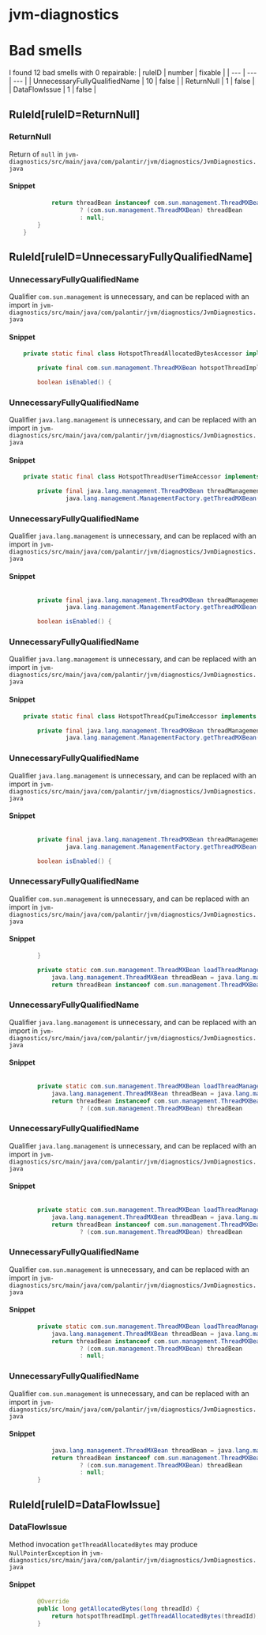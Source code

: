 # jvm-diagnostics 
 
# Bad smells
I found 12 bad smells with 0 repairable:
| ruleID | number | fixable |
| --- | --- | --- |
| UnnecessaryFullyQualifiedName | 10 | false |
| ReturnNull | 1 | false |
| DataFlowIssue | 1 | false |
## RuleId[ruleID=ReturnNull]
### ReturnNull
Return of `null`
in `jvm-diagnostics/src/main/java/com/palantir/jvm/diagnostics/JvmDiagnostics.java`
#### Snippet
```java
            return threadBean instanceof com.sun.management.ThreadMXBean
                    ? (com.sun.management.ThreadMXBean) threadBean
                    : null;
        }
    }
```

## RuleId[ruleID=UnnecessaryFullyQualifiedName]
### UnnecessaryFullyQualifiedName
Qualifier `com.sun.management` is unnecessary, and can be replaced with an import
in `jvm-diagnostics/src/main/java/com/palantir/jvm/diagnostics/JvmDiagnostics.java`
#### Snippet
```java
    private static final class HotspotThreadAllocatedBytesAccessor implements ThreadAllocatedBytesAccessor {

        private final com.sun.management.ThreadMXBean hotspotThreadImpl = loadThreadManagementBean();

        boolean isEnabled() {
```

### UnnecessaryFullyQualifiedName
Qualifier `java.lang.management` is unnecessary, and can be replaced with an import
in `jvm-diagnostics/src/main/java/com/palantir/jvm/diagnostics/JvmDiagnostics.java`
#### Snippet
```java
    private static final class HotspotThreadUserTimeAccessor implements ThreadUserTimeAccessor {

        private final java.lang.management.ThreadMXBean threadManagementBean =
                java.lang.management.ManagementFactory.getThreadMXBean();

```

### UnnecessaryFullyQualifiedName
Qualifier `java.lang.management` is unnecessary, and can be replaced with an import
in `jvm-diagnostics/src/main/java/com/palantir/jvm/diagnostics/JvmDiagnostics.java`
#### Snippet
```java

        private final java.lang.management.ThreadMXBean threadManagementBean =
                java.lang.management.ManagementFactory.getThreadMXBean();

        boolean isEnabled() {
```

### UnnecessaryFullyQualifiedName
Qualifier `java.lang.management` is unnecessary, and can be replaced with an import
in `jvm-diagnostics/src/main/java/com/palantir/jvm/diagnostics/JvmDiagnostics.java`
#### Snippet
```java
    private static final class HotspotThreadCpuTimeAccessor implements ThreadCpuTimeAccessor {

        private final java.lang.management.ThreadMXBean threadManagementBean =
                java.lang.management.ManagementFactory.getThreadMXBean();

```

### UnnecessaryFullyQualifiedName
Qualifier `java.lang.management` is unnecessary, and can be replaced with an import
in `jvm-diagnostics/src/main/java/com/palantir/jvm/diagnostics/JvmDiagnostics.java`
#### Snippet
```java

        private final java.lang.management.ThreadMXBean threadManagementBean =
                java.lang.management.ManagementFactory.getThreadMXBean();

        boolean isEnabled() {
```

### UnnecessaryFullyQualifiedName
Qualifier `com.sun.management` is unnecessary, and can be replaced with an import
in `jvm-diagnostics/src/main/java/com/palantir/jvm/diagnostics/JvmDiagnostics.java`
#### Snippet
```java
        }

        private static com.sun.management.ThreadMXBean loadThreadManagementBean() {
            java.lang.management.ThreadMXBean threadBean = java.lang.management.ManagementFactory.getThreadMXBean();
            return threadBean instanceof com.sun.management.ThreadMXBean
```

### UnnecessaryFullyQualifiedName
Qualifier `java.lang.management` is unnecessary, and can be replaced with an import
in `jvm-diagnostics/src/main/java/com/palantir/jvm/diagnostics/JvmDiagnostics.java`
#### Snippet
```java

        private static com.sun.management.ThreadMXBean loadThreadManagementBean() {
            java.lang.management.ThreadMXBean threadBean = java.lang.management.ManagementFactory.getThreadMXBean();
            return threadBean instanceof com.sun.management.ThreadMXBean
                    ? (com.sun.management.ThreadMXBean) threadBean
```

### UnnecessaryFullyQualifiedName
Qualifier `java.lang.management` is unnecessary, and can be replaced with an import
in `jvm-diagnostics/src/main/java/com/palantir/jvm/diagnostics/JvmDiagnostics.java`
#### Snippet
```java

        private static com.sun.management.ThreadMXBean loadThreadManagementBean() {
            java.lang.management.ThreadMXBean threadBean = java.lang.management.ManagementFactory.getThreadMXBean();
            return threadBean instanceof com.sun.management.ThreadMXBean
                    ? (com.sun.management.ThreadMXBean) threadBean
```

### UnnecessaryFullyQualifiedName
Qualifier `com.sun.management` is unnecessary, and can be replaced with an import
in `jvm-diagnostics/src/main/java/com/palantir/jvm/diagnostics/JvmDiagnostics.java`
#### Snippet
```java
        private static com.sun.management.ThreadMXBean loadThreadManagementBean() {
            java.lang.management.ThreadMXBean threadBean = java.lang.management.ManagementFactory.getThreadMXBean();
            return threadBean instanceof com.sun.management.ThreadMXBean
                    ? (com.sun.management.ThreadMXBean) threadBean
                    : null;
```

### UnnecessaryFullyQualifiedName
Qualifier `com.sun.management` is unnecessary, and can be replaced with an import
in `jvm-diagnostics/src/main/java/com/palantir/jvm/diagnostics/JvmDiagnostics.java`
#### Snippet
```java
            java.lang.management.ThreadMXBean threadBean = java.lang.management.ManagementFactory.getThreadMXBean();
            return threadBean instanceof com.sun.management.ThreadMXBean
                    ? (com.sun.management.ThreadMXBean) threadBean
                    : null;
        }
```

## RuleId[ruleID=DataFlowIssue]
### DataFlowIssue
Method invocation `getThreadAllocatedBytes` may produce `NullPointerException`
in `jvm-diagnostics/src/main/java/com/palantir/jvm/diagnostics/JvmDiagnostics.java`
#### Snippet
```java
        @Override
        public long getAllocatedBytes(long threadId) {
            return hotspotThreadImpl.getThreadAllocatedBytes(threadId);
        }

```

